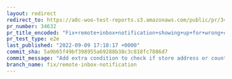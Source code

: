 ```yaml
---
layout: redirect
redirect_to: https://a8c-woo-test-reports.s3.amazonaws.com/public/pr/34632/e2e/index.html
pr_number: 34632
pr_title_encoded: "Fix+remote+inbox+notification+showing+up+for+wrong+country"
pr_test_type: e2e
last_published: "2022-09-09 17:18:17 +0000"
commit_sha: 5a9b65f49bf398955a69288b38c3c818fc7886d7
commit_message: "Add extra condition to check if store address or country has actually…"
branch_name: fix/remote-inbox-notification
---
```

